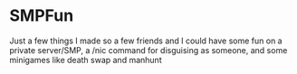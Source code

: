 # SMPFun
Just a few things I made so a few friends and I could have some fun on a private server/SMP, a /nic command for disguising as someone, and some minigames like death swap and manhunt
